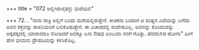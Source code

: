 +++
title = "072 ಅಲ್ಲಿಗಿರುಳೈತನ್ದು ಮರೆಯಲಿ"

+++
72. . "ನಾನು ರಾತ್ರಿ ಅಲ್ಲಿಗೆ ಬಂದು ಮರೆಯಲ್ಲಿರುತ್ತೇನೆ. ಕೀಚಕನು ಬಂದಾಗ ಆ ದುಷ್ಟನ ಎದೆಯನ್ನು ಬಗೆದು ಅವನ ರಕ್ತವನ್ನು ಶಾಕಿನಿಯರಿಗೆ ಬಲಿಕೊಡುತ್ತೇನೆ. ಈ ವಿಚಾರದಲ್ಲಿ ಸಂದೇಹವಿಲ್ಲ. ಅವನನ್ನು ಕೊಂದುದನ್ನು ಅಕ್ಕಪಕ್ಕದಲ್ಲಿ ಯಾರಾದರೂ ನೋಡಿದರೆ ಅದಕ್ಕೂ ಏನು ಔಷಧ ಎಂಬುದು ನನಗೆ ಗೊತ್ತು. ಹೆದರಬೇಡ ಹೋಗು" ಹೀಗೆ ಹೇಳಿ ಭೀಮನು ದ್ರೌಪದಿಯನ್ನು ಕಳಿಸಿಕೊಟ್ಟ.